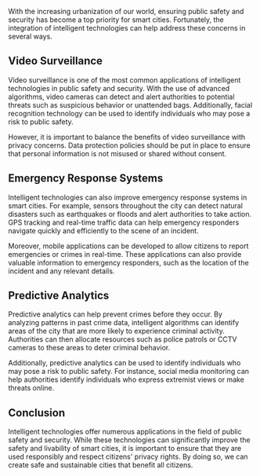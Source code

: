 
With the increasing urbanization of our world, ensuring public safety and security has become a top priority for smart cities. Fortunately, the integration of intelligent technologies can help address these concerns in several ways.

Video Surveillance
------------------

Video surveillance is one of the most common applications of intelligent technologies in public safety and security. With the use of advanced algorithms, video cameras can detect and alert authorities to potential threats such as suspicious behavior or unattended bags. Additionally, facial recognition technology can be used to identify individuals who may pose a risk to public safety.

However, it is important to balance the benefits of video surveillance with privacy concerns. Data protection policies should be put in place to ensure that personal information is not misused or shared without consent.

Emergency Response Systems
--------------------------

Intelligent technologies can also improve emergency response systems in smart cities. For example, sensors throughout the city can detect natural disasters such as earthquakes or floods and alert authorities to take action. GPS tracking and real-time traffic data can help emergency responders navigate quickly and efficiently to the scene of an incident.

Moreover, mobile applications can be developed to allow citizens to report emergencies or crimes in real-time. These applications can also provide valuable information to emergency responders, such as the location of the incident and any relevant details.

Predictive Analytics
--------------------

Predictive analytics can help prevent crimes before they occur. By analyzing patterns in past crime data, intelligent algorithms can identify areas of the city that are more likely to experience criminal activity. Authorities can then allocate resources such as police patrols or CCTV cameras to these areas to deter criminal behavior.

Additionally, predictive analytics can be used to identify individuals who may pose a risk to public safety. For instance, social media monitoring can help authorities identify individuals who express extremist views or make threats online.

Conclusion
----------

Intelligent technologies offer numerous applications in the field of public safety and security. While these technologies can significantly improve the safety and livability of smart cities, it is important to ensure that they are used responsibly and respect citizens' privacy rights. By doing so, we can create safe and sustainable cities that benefit all citizens.
